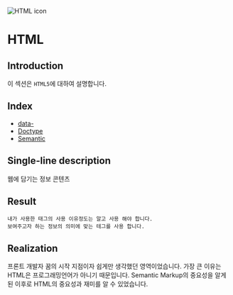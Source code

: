 ![HTML icon](https://cdn.iconscout.com/icon/free/png-256/html5-40-1175193.png)

# HTML

## Introduction

이 섹션은 `HTML5`에 대하여 설명합니다.

## Index

- [data-](attribute_data-.md)
- [Doctype](doctype.md)
- [Semantic](semantic.md)

## Single-line description

웹에 담기는 정보 콘텐츠

## Result

```
내가 사용한 태그의 사용 이유정도는 알고 사용 해야 합니다.
보여주고자 하는 정보의 의미에 맞는 테그를 사용 합니다.
```

## Realization

프론트 개발자 꿈의 시작 지점이자 쉽게만 생각했던 영역이었습니다.
가장 큰 이유는 HTML은 프로그래밍언어가 아니기 때문입니다.
Semantic Markup의 중요성을 알게 된 이후로 HTML의 중요성과 재미를 알 수 있었습니다.
